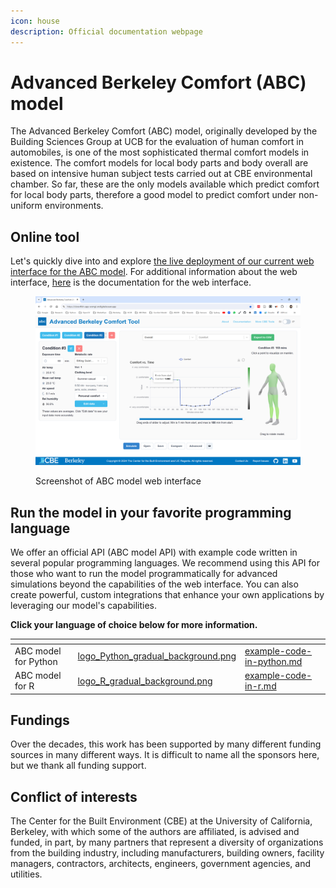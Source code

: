 ```yaml
---
icon: house
description: Official documentation webpage
---
```


# Advanced Berkeley Comfort (ABC) model

The Advanced Berkeley Comfort (ABC) model, originally developed by the Building Sciences Group at UCB for the evaluation of human comfort in automobiles, is one of the most sophisticated thermal comfort models in existence. The comfort models for local body parts and body overall are based on intensive human subject tests carried out at CBE environmental chamber. So far, these are the only models available which predict comfort for local body parts, therefore a good model to predict comfort under non-uniform environments.&#x20;

## Online tool

Let's quickly dive into and explore [the live deployment of our current web interface for the ABC model](https://abcweb-384255928646.us-west1.run.app/). For additional information about the web interface, [here](documentation/web-interface/) is the documentation for the web interface.

<figure><img src=".gitbook/assets/image (78).png" alt=""><figcaption><p>Screenshot of ABC model web interface</p></figcaption></figure>

## Run the model in your favorite programming language

We offer an official API (ABC model API) with example code written in several popular programming languages. We recommend using this API for those who want to run the model programmatically for advanced simulations beyond the capabilities of the web interface. You can also create powerful, custom integrations that enhance your own applications by leveraging our model's capabilities.

**Click your language of choice below for more information.**

<table data-card-size="large" data-view="cards"><thead><tr><th></th><th data-hidden data-card-cover data-type="files"></th><th data-hidden data-card-target data-type="content-ref"></th></tr></thead><tbody><tr><td>ABC model for Python</td><td><a href=".gitbook/assets/logo_Python_gradual_background.png">logo_Python_gradual_background.png</a></td><td><a href="documentation/abc-model-api/example-code-in-python.md">example-code-in-python.md</a></td></tr><tr><td>ABC model for R</td><td><a href=".gitbook/assets/logo_R_gradual_background.png">logo_R_gradual_background.png</a></td><td><a href="documentation/abc-model-api/example-code-in-r.md">example-code-in-r.md</a></td></tr></tbody></table>

## Fundings

Over the decades, this work has been supported by many different funding sources in many different ways. It is difficult to name all the sponsors here, but we thank all funding support.

## Conflict of interests

The Center for the Built Environment (CBE) at the University of California, Berkeley, with which some of the authors are affiliated, is advised and funded, in part, by many partners that represent a diversity of organizations from the building industry, including manufacturers, building owners, facility managers, contractors, architects, engineers, government agencies, and utilities.
